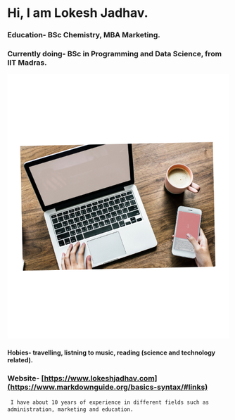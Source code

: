 # Hi, I am Lokesh Jadhav.
### Education- BSc Chemistry, MBA Marketing.
### Currently doing- BSc in Programming and Data Science, from IIT Madras.
![](image/image.png.png)
#### Hobies-   travelling, listning to music, reading (science and technology related). 
###  Website- [https://www.lokeshjadhav.com](https://www.markdownguide.org/basics-syntax/#links)     
     I have about 10 years of experience in different fields such as administration, marketing and education.
